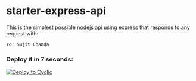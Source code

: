 # starter-express-api

This is the simplest possible nodejs api using express that responds to any request with: 
```
Yo! Sujit Chanda
```

### Deploy it in 7 seconds: 

[![Deploy to Cyclic](https://deploy.cyclic.app/button.svg)](https://deploy.cyclic.app/)

